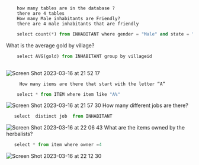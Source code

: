 ###
        how many tables are in the database ? 
        there are 4 tables 
        How many Male inhabitants are Friendly?
        there are 4 male inhabitants that are friendly 

```.py ###
    select count(*) from INHABITANT where gender = "Male" and state = "Friendly"
```
What is the average gold by village?


```.py ###
    select AVG(gold) from INHABITANT group by villageid
    
```
![Screen Shot 2023-03-16 at 21 52 17](https://user-images.githubusercontent.com/112072887/225622601-23c9a32c-5bad-4bf6-a171-86fb28971851.png)
  
         How many items are there that start with the letter “A”
```.py
    select * from ITEM where item like "A%"
```


![Screen Shot 2023-03-16 at 21 57 30](https://user-images.githubusercontent.com/112072887/225623793-05f4e7f6-7abe-4351-9798-dc6ca63f1101.png)
        How many different jobs are there?
```.py
   select  distinct job  from INHABITANT
```
![Screen Shot 2023-03-16 at 22 06 43](https://user-images.githubusercontent.com/112072887/225626103-97b0d8b4-83f6-4fec-8d07-c1fa05db4025.png)
        What are the items owned by the herbalists?
```.py 
   select * from item where owner =4

```
![Screen Shot 2023-03-16 at 22 12 30](https://user-images.githubusercontent.com/112072887/225627513-c4c82a4e-26ad-47f5-8782-05dd569dc4aa.png)






   



